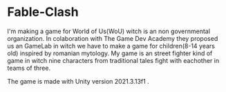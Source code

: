 # Fable-Clash
I'm making a game for World of Us(WoU) witch is an non governmental organization.
In colaboration with The Game Dev Academy they proposed us an GameLab in witch we have to make a game for children(8-14 years old) inspired by romanian mytology.
My game is an street fighter kind of game in witch nine characters from traditional tales fight with eachother in teams of three.

The game is made with Unity version 2021.3.13f1 .
